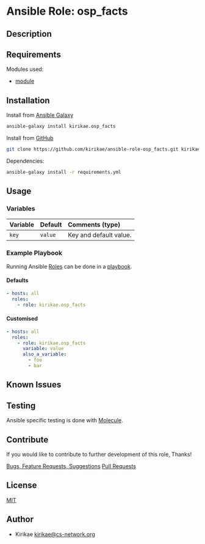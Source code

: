 # Ansible Role: osp_facts

<!-- TODO: One-liner describing repository -->

## Description

<!-- TODO: Detailed description of repository -->

## Requirements

<!-- TODO: Requirements of the repository -->

Modules used:

* [module](link)

## Installation

<!-- TODO: Installation process to use this repository -->

Install from [Ansible Galaxy](https://galaxy.ansible.com/kirikae/osp_facts)
```bash
ansible-galaxy install kirikae.osp_facts
```

Install from [GitHub](https://github.com/kirikae/ansible-role-osp_facts)
```bash
git clone https://github.com/kirikae/ansible-role-osp_facts.git kirikae.osp_facts
```

Dependencies:
```bash
ansible-galaxy install -r requirements.yml
```

## Usage

<!-- TODO: How to use this repository -->

### Variables

| Variable      | Default     | Comments (type)         |
| :---          | :---        | :---                    |
| `key`         | `value`     | Key and default value.  |

### Example Playbook

Running Ansible [Roles](https://docs.ansible.com/ansible/latest/user_guide/playbooks_reuse_roles.html) can be done in a [playbook](https://docs.ansible.com/ansible/latest/user_guide/playbooks_intro.html).

#### Defaults

```yaml
- hosts: all
  roles:
    - role: kirikae.osp_facts
```

#### Customised

```yaml
- hosts: all
  roles:
    - role: kirikae.osp_facts
      variable: value
      also_a_variable:
        - foo
        - bar
```

## Known Issues

<!-- TODO: List any known issues -->

## Testing

Ansible specific testing is done with [Molecule](https://molecule.readthedocs.io/en/stable/).

## Contribute

If you would like to contribute to further development of this role, Thanks!

[Bugs, Feature Requests, Suggestions](https://github.com/kirikae/ansible-role-osp_facts/issues)
[Pull Requests](https://github.com/kirikae/ansible-role-osp_facts/pulls)

## License

[MIT](https://spdx.org/licenses/MIT.html)

## Author

* Kirikae <kirikae@cs-network.org>